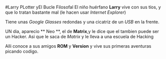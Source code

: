 #Larry PLotter yEl Bucle Filosofal
El niño huérfano **Larry** vive con sus tíos, y que lo tratan bastante mal
(le hacen usar *Internet Explorer*)

Tiene unas *Google Glasses* redondas y una cicatriz de un *USB* en la frente.

UN dia, aparecio ** Neo **, el de **Matrix**,y le dice que el tambien puede ser un Hacker.
Asi que le saca de *Matrix* y le lleva a una escuela de Hacking

Alli conoce a sus amigos **ROM** y **Version** y vive sus primeras aventuras picando codigo.
